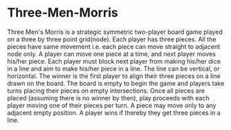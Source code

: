 # Three-Men-Morris

Three Men's Morris is a strategic symmetric two-player board game played on a three by three point grid(node). 
Each player has three pieces. All the pieces have same movement i.e. each piece can move straight to adjacent node only.
A player can move one piece at a time, and next player moves his/her piece. Each player must block next player from 
making his/her dice in a line and aim to make his/her piece in a line. The line can be vertical, or horizontal. The winner 
is the first player to align their three pieces on a line drawn on the board. The board is empty to begin the game and players
take turns placing their pieces on empty intersections. Once all pieces are placed (assuming there is no winner by then), play 
proceeds with each player moving one of their pieces per turn. A piece may move only to any adjacent empty position. A player
wins if thereby they get three pieces in a line.
